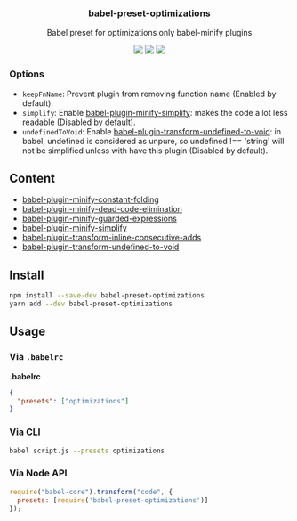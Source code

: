 <h3 align="center">
  babel-preset-optimizations
</h3>

<p align="center">
  Babel preset for optimizations only babel-minify plugins
</p>

<p align="center">
  <a href="https://npmjs.org/package/babel-preset-optimizations"><img src="https://img.shields.io/npm/v/babel-preset-optimizations.svg?style=flat-square"></a>
  <a href="https://david-dm.org/christophehurpeau/babel-preset-optimizations"><img src="https://david-dm.org/christophehurpeau/babel-preset-optimizations.svg?style=flat-square"></a>
  <a href="https://dependencyci.com/github/christophehurpeau/babel-preset-optimizations"><img src="https://dependencyci.com/github/christophehurpeau/babel-preset-optimizations/badge?style=flat-square"></a>
</p>

### Options

- `keepFnName`: Prevent plugin from removing function name (Enabled by default).
- `simplify`: Enable [babel-plugin-minify-simplify](https://www.npmjs.com/package/babel-plugin-minify-simplify): makes the code a lot less readable (Disabled by default).
- `undefinedToVoid`: Enable [babel-plugin-transform-undefined-to-void](https://www.npmjs.com/package/babel-plugin-transform-undefined-to-void): in babel, undefined is considered as unpure, so undefined !== 'string' will not be simplified unless with have this plugin (Disabled by default).

## Content

- [babel-plugin-minify-constant-folding](https://www.npmjs.com/package/babel-plugin-minify-constant-folding)
- [babel-plugin-minify-dead-code-elimination](https://www.npmjs.com/package/babel-plugin-minify-dead-code-elimination)
- [babel-plugin-minify-guarded-expressions](https://www.npmjs.com/package/babel-plugin-minify-guarded-expressions)
- [babel-plugin-minify-simplify](https://www.npmjs.com/package/babel-plugin-minify-simplify)
- [babel-plugin-transform-inline-consecutive-adds](https://www.npmjs.com/package/babel-plugin-transform-inline-consecutive-adds)
- [babel-plugin-transform-undefined-to-void](https://www.npmjs.com/package/babel-plugin-transform-undefined-to-void)

## Install

```bash
npm install --save-dev babel-preset-optimizations
yarn add --dev babel-preset-optimizations
```

## Usage

### Via `.babelrc`

**.babelrc**

```json
{
  "presets": ["optimizations"]
}
```

### Via CLI

```sh
babel script.js --presets optimizations
```

### Via Node API

```javascript
require("babel-core").transform("code", {
  presets: [require('babel-preset-optimizations')]
});
```
